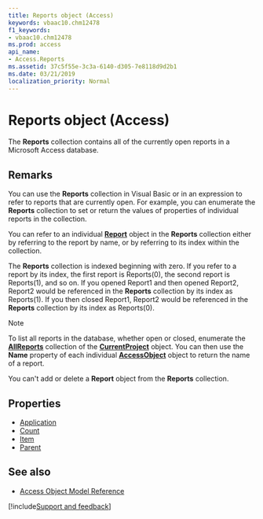 ```yaml
---
title: Reports object (Access)
keywords: vbaac10.chm12478
f1_keywords:
- vbaac10.chm12478
ms.prod: access
api_name:
- Access.Reports
ms.assetid: 37c5f55e-3c3a-6140-d305-7e8118d9d2b1
ms.date: 03/21/2019
localization_priority: Normal
---
```



# Reports object (Access)

The **Reports** collection contains all of the currently open reports in a Microsoft Access database.


## Remarks

You can use the **Reports** collection in Visual Basic or in an expression to refer to reports that are currently open. For example, you can enumerate the **Reports** collection to set or return the values of properties of individual reports in the collection.

You can refer to an individual **[Report](Access.Report.md)** object in the **Reports** collection either by referring to the report by name, or by referring to its index within the collection.

The **Reports** collection is indexed beginning with zero. If you refer to a report by its index, the first report is Reports(0), the second report is Reports(1), and so on. If you opened Report1 and then opened Report2, Report2 would be referenced in the **Reports** collection by its index as Reports(1). If you then closed Report1, Report2 would be referenced in the **Reports** collection by its index as Reports(0).

> [!NOTE] 
> To list all reports in the database, whether open or closed, enumerate the **[AllReports](Access.AllReports.md)** collection of the **[CurrentProject](Access.CurrentProject.md)** object. You can then use the **Name** property of each individual **[AccessObject](Access.AccessObject.md)** object to return the name of a report.

You can't add or delete a **Report** object from the **Reports** collection.


## Properties

- [Application](Access.Reports.Application.md)
- [Count](Access.Reports.Count.md)
- [Item](Access.Reports.Item.md)
- [Parent](Access.Reports.Parent.md)

## See also

- [Access Object Model Reference](overview/Access/object-model.md)


[!include[Support and feedback](~/includes/feedback-boilerplate.md)]